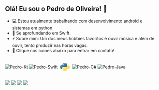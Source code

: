 ## Olá! Eu sou o Pedro de Oliveira! 👋

- 💻 Estou atualmente trabalhando com desenvolvimento android e sistemas em python.
- 📘 Se aprofundando em Swift.
- ⚡ Sobre mim: Um dos meus hobbies favoritos é ouvir música e além de ouvir, tento produzir nas horas vagas.
- 📨 Clique nos ícones abaixo para entrar em contato!

<div style="display: inline_block"><br>
  <img align="center" alt="Pedro-Kt" height="30" width="40" src="https://cdn.jsdelivr.net/gh/devicons/devicon@latest/icons/kotlin/kotlin-original.svg" />
  <img align="center" alt="Pedro-Swift" height="30" width="40" src="https://cdn.jsdelivr.net/gh/devicons/devicon@latest/icons/swift/swift-original.svg" />
  <img align="center" alt="Pedro-Py" height="30" width="40" src="https://raw.githubusercontent.com/devicons/devicon/master/icons/python/python-original.svg"> 
  <img align="center" alt="Pedro-C#" height="30" width="40" src="https://cdn.jsdelivr.net/gh/devicons/devicon@latest/icons/csharp/csharp-original.svg"> 
  <img align="center" alt="Pedro-Java" height="30" width="40" src="https://cdn.jsdelivr.net/gh/devicons/devicon@latest/icons/java/java-original.svg"> 
</div>
  
  ##
 
<div> 
  <a href="https://www.youtube.com/channel/UCS4aKDYxc_VTAOeIybOn-5Q" target="_blank"><img src="https://img.shields.io/badge/YouTube-FF0000?style=for-the-badge&logo=youtube&logoColor=white" target="_blank"></a>
  <a href="https://www.instagram.com/olivass_pedro/" target="_blank"><img src="https://img.shields.io/badge/-Instagram-%23E4405F?style=for-the-badge&logo=instagram&logoColor=white" target="_blank"></a>
  <a href = "mailto:pedrooliveiraguimares@gmail.com"><img src="https://img.shields.io/badge/-Gmail-%23333?style=for-the-badge&logo=gmail&logoColor=white" target="_blank"></a>
  <a href="https://www.linkedin.com/in/olivas-pedro" target="_blank"><img src="https://img.shields.io/badge/-LinkedIn-%230077B5?style=for-the-badge&logo=linkedin&logoColor=white" target="_blank"></a> 
  
  
</div>
